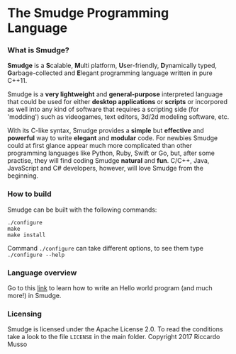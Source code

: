 # The Smudge Programming Language
### What is Smudge?
**Smudge** is a **S**calable, **M**ulti platform, **U**ser-friendly, **D**ynamically typed, **G**arbage-collected and **E**legant programming language written in pure C++11.

Smudge is a **very lightweight** and **general-purpose** interpreted language that could be used for either **desktop applications** or **scripts** or incorpored as well into any kind of software that requires a scripting side (for 'modding') such as videogames, text editors, 3d/2d modeling software, etc.

With its C-like syntax, Smudge provides a **simple** but **effective** and **powerful** way to write **elegant** and **modular** code. For newbies Smudge could at first glance appear much more complicated than other programming languages like Python, Ruby, Swift or Go, but, after some practise, they will find coding Smudge **natural** and **fun**. C/C++, Java, JavaScript and C# developers, however, will love Smudge from the beginning.


### How to build
Smudge can be built with the following commands:
```
./configure
make
make install
```
Command `./configure` can take different options, to see them type `./configure --help`

### Language overview
Go to this [link](https://smudgelang.github.io/smudge/) to learn how to write an Hello world program (and much more!) in Smudge.

### Licensing
Smudge is licensed under the Apache License 2.0. To read the conditions take a look to the file `LICENSE` in the main folder.
Copyright 2017 Riccardo Musso
